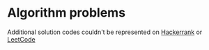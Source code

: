 # Algorithm problems

Additional solution codes couldn't be represented on [Hackerrank](https://www.hackerrank.com/softage) or [LeetCode](https://leetcode.com/wonju/)
